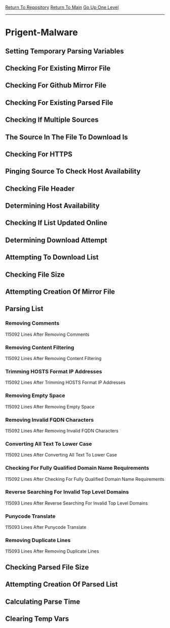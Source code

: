 [Return To Repository](https://github.com/bast69/piholeparser/)
[Return To Main](https://github.com/bast69/piholeparser/blob/master/RecentRunLogs/Mainlog.md)
[Go Up One Level](https://github.com/bast69/piholeparser/blob/master/RecentRunLogs/TopLevelScripts/30-Processing-External-Blacklists.md)
____________________________________
# Prigent-Malware
## Setting Temporary Parsing Variables
## Checking For Existing Mirror File
## Checking For Github Mirror File
## Checking For Existing Parsed File
## Checking If Multiple Sources
## The Source In The File To Download Is
## Checking For HTTPS
## Pinging Source To Check Host Availability
## Checking File Header
## Determining Host Availability
## Checking If List Updated Online
## Determining Download Attempt
## Attempting To Download List
## Checking File Size
## Attempting Creation Of Mirror File
## Parsing List
### Removing Comments
115092 Lines After Removing Comments
### Removing Content Filtering
115092 Lines After Removing Content Filtering
### Trimming HOSTS Format IP Addresses
115092 Lines After Trimming HOSTS Format IP Addresses
### Removing Empty Space
115092 Lines After Removing Empty Space
### Removing Invalid FQDN Characters
115092 Lines After Removing Invalid FQDN Characters
### Converting All Text To Lower Case
115092 Lines After Converting All Text To Lower Case
### Checking For Fully Qualified Domain Name Requirements
115092 Lines After Checking For Fully Qualified Domain Name Requirements
### Reverse Searching For Invalid Top Level Domains
115093 Lines After Reverse Searching For Invalid Top Level Domains
### Punycode Translate
115093 Lines After Punycode Translate
### Removing Duplicate Lines
115093 Lines After Removing Duplicate Lines
## Checking Parsed File Size
## Attempting Creation Of Parsed List
## Calculating Parse Time
## Clearing Temp Vars
